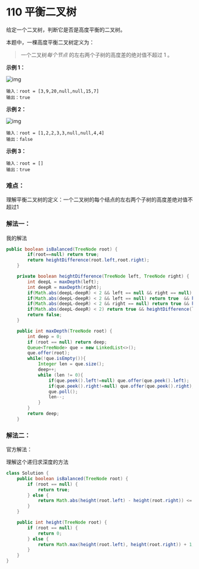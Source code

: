 # 110 平衡二叉树

给定一个二叉树，判断它是否是高度平衡的二叉树。

本题中，一棵高度平衡二叉树定义为：

> 一个二叉树*每个节点* 的左右两个子树的高度差的绝对值不超过 1 。

 

**示例 1：**

![img](https://assets.leetcode.com/uploads/2020/10/06/balance_1.jpg)

```
输入：root = [3,9,20,null,null,15,7]
输出：true
```

**示例 2：**

![img](https://assets.leetcode.com/uploads/2020/10/06/balance_2.jpg)

```
输入：root = [1,2,2,3,3,null,null,4,4]
输出：false
```

**示例 3：**

```
输入：root = []
输出：true
```

 

### 难点：

理解平衡二叉树的定义：一个二叉树的每个结点的左右两个子树的高度差绝对值不超过1

### 解法一：

我的解法

```java
public boolean isBalanced(TreeNode root) {
        if(root==null) return true;
        return heightDifference(root.left,root.right);
    }

    private boolean heightDifference(TreeNode left, TreeNode right) {
        int deepL = maxDepth(left);
        int deepR = maxDepth(right);
        if(Math.abs(deepL-deepR) < 2 && left == null && right == null) return true;
        if(Math.abs(deepL-deepR) < 2 && left == null) return true  && heightDifference(right.left,right.right);
        if(Math.abs(deepL-deepR) < 2 && right == null) return true && heightDifference(left.left,left.right);
        if(Math.abs(deepL-deepR) < 2) return true && heightDifference(left.left,left.right) && heightDifference(right.left,right.right);
        return false;
    }

    public int maxDepth(TreeNode root) {
        int deep = 0;
        if (root == null) return deep;
        Queue<TreeNode> que = new LinkedList<>();
        que.offer(root);
        while(!que.isEmpty()){
            Integer len = que.size();
            deep++;
            while (len != 0){
                if(que.peek().left!=null) que.offer(que.peek().left);
                if(que.peek().right!=null) que.offer(que.peek().right);
                que.poll();
                len--;
            }
        }
        return deep;
    }
```



### 解法二：

官方解法：

理解这个递归求深度的方法

```java
class Solution {
    public boolean isBalanced(TreeNode root) {
        if (root == null) {
            return true;
        } else {
            return Math.abs(height(root.left) - height(root.right)) <= 1 && isBalanced(root.left) && isBalanced(root.right);
        }
    }

    public int height(TreeNode root) {
        if (root == null) {
            return 0;
        } else {
            return Math.max(height(root.left), height(root.right)) + 1;
        }
    }
}
```

